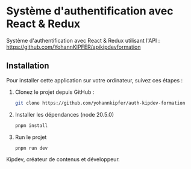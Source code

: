 # Système d'authentification avec React & Redux 

Système d'authentification avec React & Redux utilisant l'API : https://github.com/YohannKIPFER/apikipdevformation

## Installation

Pour installer cette application sur votre ordinateur, suivez ces étapes :

1. Clonez le projet depuis GitHub :

   ```bash
   git clone https://github.com/yohannkipfer/auth-kipdev-formation

2. Installer les dépendances (node 20.5.0)

   ```bash
   pnpm install

3. Run le projet

   ```bash
   pnpm run dev
   
Kipdev, créateur de contenus et développeur.
